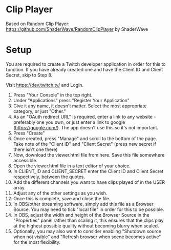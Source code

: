 # Clip Player
Based on Random Clip Player: https://github.com/ShaderWave/RandomClipPlayer by ShaderWave

# Setup
You are required to create a Twitch developer application in order for this to function. If you have already created one and have the Client ID and Client Secret, skip to Step 8.

Visit https://dev.twitch.tv/ and Login.
1. Press "Your Console" in the top right.
2. Under "Applications" press "Register Your Application"
3. Give it any name, it doesn't matter. Select the most appropriate category, or just "Other."
4. As an "OAuth redirect URL" is required, enter a link to any website - preferably one you own, or just enter a link to google (https://google.com/). The app doesn't use this so it's not important.
5. Press "Create"
6. Once created, press "Manage" and scroll to the bottom of the page. Take note of the "Client ID" and "Client Secret" (press new secret if there isn't one there)
7. Now, download the viewer.html file from here. Save this file somewhere accessible.
8. Open the viewer.html file in a text editor of your choice.
9. In CLIENT_ID and CLIENT_SECRET enter the Client ID and Client Secret respectively, between the quotes.
10. Add the different channels you want to have clips played of in the USER array.
11. Adjust any of the other settings as you wish.
12. Once this is complete, save and close the file.
13. In OBS/other streaming software, simply add this file as a Browser Source. You may need to tick "local file" in order for this to be possible.
14. In OBS, adjust the width and height of the Browser Source in the "Properties" panel rather than scaling it, this ensures that the clips play at the highest possible quality without becoming blurry when scaled.
15. Optionally, you may also want to consider enabling "Shutdown source when not visible" and "Refresh browser when scene becomes active" for the most flexibility.
